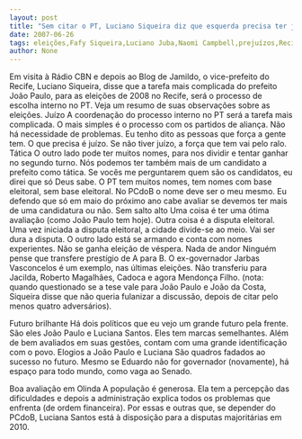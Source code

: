 ```yaml
---
layout: post
title: "Sem citar o PT, Luciano Siqueira diz que esquerda precisa ter juízo para não perder eleições de 2008 no Recife"
date: 2007-06-26
tags: eleições,Fafy Siqueira,Luciano Juba,Naomi Campbell,prejuízos,Recife
author: None
---
```

Em visita &agrave; R&aacute;dio CBN e depois ao Blog de Jamildo, o vice-prefeito do Recife, Luciano Siqueira, disse que a tarefa mais complicada do prefeito Jo&atilde;o Paulo, para as elei&ccedil;&otilde;es de 2008 no Recife, ser&aacute; o processo de escolha interno no PT. Veja um resumo de suas observa&ccedil;&otilde;es sobre as elei&ccedil;&otilde;es.
Ju&iacute;zo
A coordena&ccedil;&atilde;o do processo interno no PT ser&aacute; a tarefa mais complicada. O mais simples &eacute; o processo com os partidos de alian&ccedil;a. N&atilde;o h&aacute; necessidade de problemas. Eu tenho dito as pessoas que for&ccedil;a a gente tem. O que precisa &eacute; ju&iacute;zo. Se n&atilde;o tiver ju&iacute;zo, a for&ccedil;a que tem vai pelo ralo.
T&aacute;tica
O outro lado pode ter muitos nomes, para nos dividir e tentar ganhar no segundo turno. N&oacute;s podemos ter tamb&eacute;m mais de um candidato a prefeito como t&aacute;tica. Se voc&ecirc;s me perguntarem quem s&atilde;o os candidatos, eu direi que s&oacute; Deus sabe. O PT tem muitos nomes, tem nomes com base eleitoral, sem base eleitoral. No PCdoB o nome deve ser o meu mesmo. Eu defendo que s&oacute; em maio do pr&oacute;ximo ano cabe avaliar se devemos ter mais de uma candidatura ou n&atilde;o.
Sem salto alto
Uma coisa &eacute; ter uma &oacute;tima avalia&ccedil;&atilde;o (como Jo&atilde;o Paulo tem hoje). Outra coisa &eacute; a disputa eleitoral. Uma vez iniciada a disputa eleitoral, a cidade divide-se ao meio. Vai ser dura a disputa. O outro lado est&aacute; se armando e conta com nomes experientes. N&atilde;o se ganha elei&ccedil;&atilde;o de v&eacute;spera.
Nada de andor
Ningu&eacute;m pense que transfere prest&iacute;gio de A para B. O ex-governador Jarbas Vasconcelos &eacute; um exemplo, nas &uacute;ltimas elei&ccedil;&otilde;es. N&atilde;o transferiu para Jacilda, Roberto Magalh&atilde;es, Cadoca e agora Mendon&ccedil;a Filho. (nota: quando questionado se a tese vale para Jo&atilde;o Paulo e Jo&atilde;o da Costa, Siqueira disse que n&atilde;o queria fulanizar a discuss&atilde;o, depois de citar pelo menos quatro advers&aacute;rios).

Futuro brilhante
H&aacute; dois pol&iacute;ticos que eu vejo um grande futuro pela frente. S&atilde;o eles Jo&atilde;o Paulo e Luciana Santos. Eles tem marcas semelhantes. Al&eacute;m de bem avaliados em suas gest&otilde;es, contam com uma grande identifica&ccedil;&atilde;o com o povo.
Elogios a Jo&atilde;o Paulo e Luciana
S&atilde;o quadros fadados ao sucesso no futuro. Mesmo se Eduardo n&atilde;o for governador (novamente), h&aacute; espa&ccedil;o para todo mundo, como vaga ao Senado.

Boa avalia&ccedil;&atilde;o em Olinda
A popula&ccedil;&atilde;o &eacute; generosa. Ela tem a percep&ccedil;&atilde;o das dificuldades e depois a administra&ccedil;&atilde;o explica todos os problemas que enfrenta (de ordem financeira). Por essas e outras que, se depender do PCdoB, Luciana Santos est&aacute; &agrave; disposi&ccedil;&atilde;o para a disputas majorit&aacute;rias em 2010. 